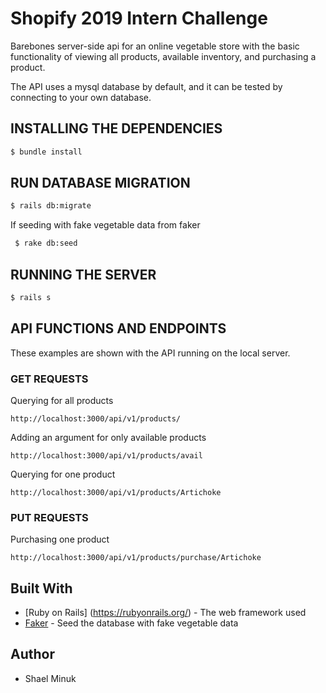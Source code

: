 # Shopify 2019 Intern Challenge
Barebones server-side api for an online vegetable store with the basic functionality of viewing all products, available inventory, and purchasing a product.

The API uses a mysql database by default, and it can be tested by connecting to your own database.

## INSTALLING THE DEPENDENCIES
```bash
$ bundle install
```

## RUN DATABASE MIGRATION
```bash
$ rails db:migrate
```
If seeding with fake vegetable data from faker
```bash
 $ rake db:seed
```



## RUNNING THE SERVER
```bash
$ rails s
```

## API FUNCTIONS AND ENDPOINTS

These examples are shown with the API running on the local server.

### GET REQUESTS

Querying for all products
```
http://localhost:3000/api/v1/products/
```


Adding an argument for only available products
```
http://localhost:3000/api/v1/products/avail
```


Querying for one product
```
http://localhost:3000/api/v1/products/Artichoke
```

### PUT REQUESTS


Purchasing one product
```
http://localhost:3000/api/v1/products/purchase/Artichoke
```


## Built With
* [Ruby on Rails] (https://rubyonrails.org/) - The web framework used
* [Faker](https://github.com/stympy/faker) - Seed the database with fake vegetable data

## Author
* Shael Minuk

